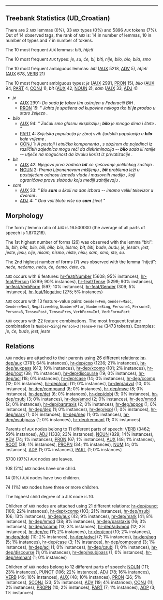 

--------------------------------------------------------------------------------

## Treebank Statistics (UD_Croatian)

There are 2 `AUX` lemmas (0%), 33 `AUX` types (0%) and 5896 `AUX` tokens (7%).
Out of 14 observed tags, the rank of `AUX` is: 14 in number of lemmas, 10 in number of types and 7 in number of tokens.

The 10 most frequent `AUX` lemmas: <em>biti, htjeti</em>

The 10 most frequent `AUX` types:  <em>je, su, će, bi, biti, nije, bilo, bio, bila, smo</em>

The 10 most frequent ambiguous lemmas: <em>biti</em> ([AUX]() 5218, [ADV]() 5), <em>htjeti</em> ([AUX]() 678, [VERB]() 21)

The 10 most frequent ambiguous types:  <em>je</em> ([AUX]() 2991, [PRON]() 15), <em>bilo</em> ([AUX]() 94, [PART]() 4, [CONJ]() 1), <em>bit</em> ([AUX]() 42, [NOUN]() 2), <em>sam</em> ([AUX]() 33, [ADJ]() 4)


* <em>je</em>
  * [AUX]() 2991: <em>Do sada <b>je</b> takav tim ustrojen u Federaciji BiH .</em>
  * [PRON]() 15: <em>" Jahta je spašena od kupovine nekoga tko bi <b>je</b> prodao u staro željezo .</em>
* <em>bilo</em>
  * [AUX]() 94: <em>" Začuli smo glasnu eksploziju ; <b>bilo</b> je mnogo dima i štete . "</em>
  * [PART]() 4: <em>Svjetska populacija je zbroj svih ljudskih populacija u <b>bilo</b> koje vrijeme .</em>
  * [CONJ]() 1: <em>A postoji i etnička komponenta , s obzirom da pojedinci iz različitih zajednica mogu reći da diskriminacija -- <b>bilo</b> sada ili ranije -- utječe na mogućnost da izvuku korist iz privatizacije .</em>
* <em>bit</em>
  * [AUX]() 42: <em>Njegova prva zadaća <b>bit</b> će rješavanje političkog zastoja .</em>
  * [NOUN]() 2: <em>Prema Liponenovom mišljenju , <b>bit</b> problema leži u postojećem odnosu između vlade i masovnih medija , koji ograničava pravu slobodu koju mediji zahtijevaju .</em>
* <em>sam</em>
  * [AUX]() 33: <em>" Bio <b>sam</b> u školi na dan izbora -- imamo veliki televizor u dvorani .</em>
  * [ADJ]() 4: <em>" Ona voli blato više no <b>sam</b> život "</em>

## Morphology

The form / lemma ratio of `AUX` is 16.500000 (the average of all parts of speech is 1.870216).

The 1st highest number of forms (26) was observed with the lemma “biti”: <em>bi, bih, bila, bile, bili, bilo, bio, bismo, bit, biti, bude, budu, je, jesam, jest, jeste, jesu, nije, nisam, nismo, niste, nisu, sam, smo, ste, su</em>.

The 2nd highest number of forms (7) was observed with the lemma “htjeti”: <em>neće, nećemo, neću, će, ćemo, ćete, ću</em>.

`AUX` occurs with 6 features: [hr-feat/Number]() (5608; 95% instances), [hr-feat/Person]() (5299; 90% instances), [hr-feat/Tense]() (5299; 90% instances), [hr-feat/VerbForm]() (597; 10% instances), [hr-feat/Gender]() (309; 5% instances), [hr-feat/Negative]() (275; 5% instances)

`AUX` occurs with 13 feature-value pairs: `Gender=Fem`, `Gender=Masc`, `Gender=Neut`, `Negative=Neg`, `Number=Plur`, `Number=Sing`, `Person=1`, `Person=2`, `Person=3`, `Tense=Past`, `Tense=Pres`, `VerbForm=Inf`, `VerbForm=Part`

`AUX` occurs with 22 feature combinations.
The most frequent feature combination is `Number=Sing|Person=3|Tense=Pres` (3473 tokens).
Examples: <em>je, će, bude, jest, jeste</em>


## Relations

`AUX` nodes are attached to their parents using 26 different relations: [hr-dep/aux]() (3781; 64% instances), [hr-dep/cop]() (1236; 21% instances), [hr-dep/auxpass]() (613; 10% instances), [hr-dep/xcomp]() (101; 2% instances), [hr-dep/root]() (38; 1% instances), [hr-dep/discourse]() (19; 0% instances), [hr-dep/acl]() (18; 0% instances), [hr-dep/case]() (14; 0% instances), [hr-dep/ccomp]() (12; 0% instances), [hr-dep/conj]() (11; 0% instances), [hr-dep/advcl]() (10; 0% instances), [hr-dep/compound]() (8; 0% instances), [hr-dep/mwe]() (8; 0% instances), [hr-dep/det]() (6; 0% instances), [hr-dep/dobj]() (5; 0% instances), [hr-dep/csubj]() (3; 0% instances), [hr-dep/amod]() (2; 0% instances), [hr-dep/nmod]() (2; 0% instances), [hr-dep/parataxis]() (2; 0% instances), [hr-dep/appos]() (1; 0% instances), [hr-dep/dep]() (1; 0% instances), [hr-dep/expl]() (1; 0% instances), [hr-dep/mark]() (1; 0% instances), [hr-dep/neg]() (1; 0% instances), [hr-dep/nsubjpass]() (1; 0% instances), [hr-dep/remnant]() (1; 0% instances)

Parents of `AUX` nodes belong to 11 different parts of speech: [VERB]() (3462; 59% instances), [ADJ]() (1338; 23% instances), [NOUN]() (829; 14% instances), [ADV]() (74; 1% instances), [PRON]() (67; 1% instances), [AUX]() (48; 1% instances), [ROOT]() (38; 1% instances), [PROPN]() (34; 1% instances), [NUM]() (4; 0% instances), [ADP]() (1; 0% instances), [PART]() (1; 0% instances)

5700 (97%) `AUX` nodes are leaves.

108 (2%) `AUX` nodes have one child.

14 (0%) `AUX` nodes have two children.

74 (1%) `AUX` nodes have three or more children.

The highest child degree of a `AUX` node is 10.

Children of `AUX` nodes are attached using 21 different relations: [hr-dep/punct]() (106; 22% instances), [hr-dep/xcomp]() (103; 21% instances), [hr-dep/nsubj]() (66; 13% instances), [hr-dep/aux]() (42; 9% instances), [hr-dep/mark]() (41; 8% instances), [hr-dep/nmod]() (38; 8% instances), [hr-dep/parataxis]() (16; 3% instances), [hr-dep/ccomp]() (13; 3% instances), [hr-dep/advmod]() (12; 2% instances), [hr-dep/cc]() (11; 2% instances), [hr-dep/conj]() (10; 2% instances), [hr-dep/dobj]() (10; 2% instances), [hr-dep/advcl]() (7; 1% instances), [hr-dep/neg]() (5; 1% instances), [hr-dep/case]() (3; 1% instances), [hr-dep/compound]() (3; 1% instances), [hr-dep/acl]() (1; 0% instances), [hr-dep/csubj]() (1; 0% instances), [hr-dep/discourse]() (1; 0% instances), [hr-dep/nsubjpass]() (1; 0% instances), [hr-dep/remnant]() (1; 0% instances)

Children of `AUX` nodes belong to 12 different parts of speech: [NOUN]() (111; 23% instances), [PUNCT]() (106; 22% instances), [ADJ]() (78; 16% instances), [VERB]() (49; 10% instances), [AUX]() (48; 10% instances), [PRON]() (26; 5% instances), [SCONJ]() (23; 5% instances), [ADV]() (19; 4% instances), [CONJ]() (11; 2% instances), [PROPN]() (10; 2% instances), [PART]() (7; 1% instances), [ADP]() (3; 1% instances)

